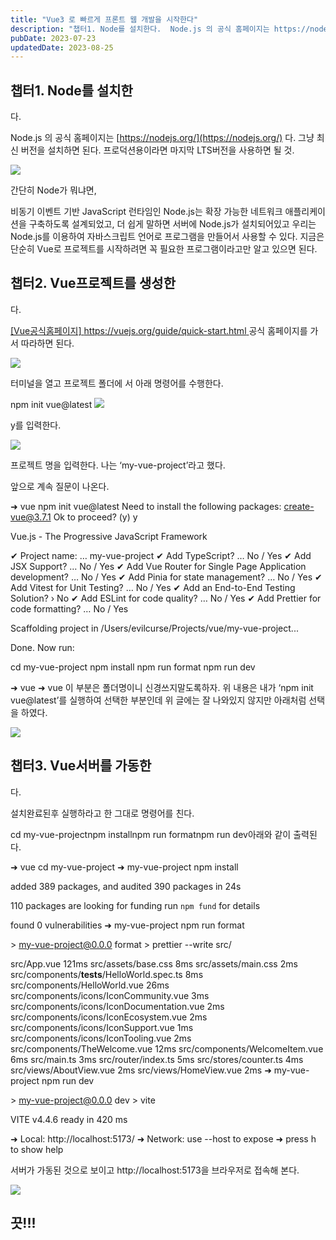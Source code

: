 ```yaml
---
title: "Vue3 로 빠르게 프론트 웹 개발을 시작한다"
description: "챕터1. Node를 설치한다.  Node.js 의 공식 홈페이지는 https://nodejs.org/ 다. 그냥 최신 버전을 설치하면 된다. 프로덕션용이라면 마지막 LTS버전을 사용하면 될 것.  간단히 Node가 뭐냐면,  비동기 이벤트 기반 JavaScript 런타임인 Node.js..."
pubDate: 2023-07-23
updatedDate: 2023-08-25
---
```


## 챕터1. Node를 설치한

다.

Node.js 의 공식 홈페이지는 [https://nodejs.org/](https://nodejs.org/) 다. 그냥 최신 버전을 설치하면 된다. 프로덕션용이라면 마지막 LTS버전을 사용하면 될 것.

![](/content/images/2023/07/DraggedImage.jpeg)

간단히 Node가 뭐냐면,

비동기 이벤트 기반 JavaScript 런타임인 Node.js는 확장 가능한 네트워크 애플리케이션을 구축하도록 설계되었고, 더 쉽게 말하면 서버에 Node.js가 설치되어있고 우리는 Node.js를 이용하여 자바스크립트 언어로 프로그램을 만들어서 사용할 수 있다. 지금은 단순히 Vue로 프로젝트를 시작하려면 꼭 필요한 프로그램이라고만 알고 있으면 된다.

## 챕터2. Vue프로젝트를 생성한

다.

[[Vue공식홈페이지] https://vuejs.org/guide/quick-start.html ](https://vuejs.org/guide/quick-start.html) 공식 홈페이지를 가서 따라하면 된다.

![](/content/images/2023/07/1--35---49--.pm-2023-07-23------3.56.01.jpg)

터미널을 열고 프로젝트 폴더에 서 아래 명령어를 수행한다.

npm init vue@latest
![](/content/images/2023/07/DraggedImage-1.jpeg)

y를 입력한다.

![](/content/images/2023/07/DraggedImage-2.jpeg)

프로젝트 명을 입력한다. 나는 ‘my-vue-project’라고 했다.

앞으로 계속 질문이 나온다.

➜  vue npm init vue@latest
Need to install the following packages:
  create-vue@3.7.1
Ok to proceed? (y) y

Vue.js - The Progressive JavaScript Framework

✔ Project name: … my-vue-project
✔ Add TypeScript? … No / Yes
✔ Add JSX Support? … No / Yes
✔ Add Vue Router for Single Page Application development? … No / Yes
✔ Add Pinia for state management? … No / Yes
✔ Add Vitest for Unit Testing? … No / Yes
✔ Add an End-to-End Testing Solution? › No
✔ Add ESLint for code quality? … No / Yes
✔ Add Prettier for code formatting? … No / Yes

Scaffolding project in /Users/evilcurse/Projects/vue/my-vue-project...

Done. Now run:

  cd my-vue-project
  npm install
  npm run format
  npm run dev

➜  vue 
➜ vue 이 부분은 폴더명이니 신경쓰지말도록하자. 위 내용은 내가 ‘npm init vue@latest’를 실행하여 선택한 부분인데 위 글에는 잘 나와있지 않지만 아래처럼 선택을 하였다.

![](/content/images/2023/07/DraggedImage-3.jpeg)

## 챕터3. Vue서버를 가동한

다.

설치완료된후 실행하라고 한 그대로 명령어를 친다.

cd my-vue-projectnpm installnpm run formatnpm run dev아래와 같이 출력된다.

➜  vue cd my-vue-project
➜  my-vue-project npm install

added 389 packages, and audited 390 packages in 24s

110 packages are looking for funding
  run `npm fund` for details

found 0 vulnerabilities
➜  my-vue-project npm run format

&gt; my-vue-project@0.0.0 format
&gt; prettier --write src/

src/App.vue 121ms
src/assets/base.css 8ms
src/assets/main.css 2ms
src/components/__tests__/HelloWorld.spec.ts 8ms
src/components/HelloWorld.vue 26ms
src/components/icons/IconCommunity.vue 3ms
src/components/icons/IconDocumentation.vue 2ms
src/components/icons/IconEcosystem.vue 2ms
src/components/icons/IconSupport.vue 1ms
src/components/icons/IconTooling.vue 2ms
src/components/TheWelcome.vue 12ms
src/components/WelcomeItem.vue 6ms
src/main.ts 3ms
src/router/index.ts 5ms
src/stores/counter.ts 4ms
src/views/AboutView.vue 2ms
src/views/HomeView.vue 2ms
➜  my-vue-project npm run dev

&gt; my-vue-project@0.0.0 dev
&gt; vite

  VITE v4.4.6  ready in 420 ms

  ➜  Local:   http://localhost:5173/
  ➜  Network: use --host to expose
  ➜  press h to show help

서버가 가동된 것으로 보이고 http://localhost:5173을 브라우저로 접속해 본다.

![](/content/images/2023/07/DraggedImage-4.jpeg)

## 끗!!!